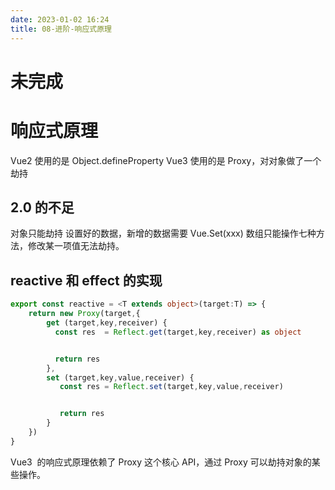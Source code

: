 ```yaml
---
date: 2023-01-02 16:24
title: 08-进阶-响应式原理
---
```


# 未完成


# 响应式原理

Vue2 使用的是 Object.defineProperty Vue3 使用的是 Proxy，对对象做了一个劫持

## 2.0 的不足

对象只能劫持 设置好的数据，新增的数据需要 Vue.Set(xxx) 数组只能操作七种方法，修改某一项值无法劫持。

## reactive 和 effect 的实现

```ts
export const reactive = <T extends object>(target:T) => {
    return new Proxy(target,{
        get (target,key,receiver) {
          const res  = Reflect.get(target,key,receiver) as object


          return res
        },
        set (target,key,value,receiver) {
           const res = Reflect.set(target,key,value,receiver)


           return res
        }
    })
}
```

Vue3  的响应式原理依赖了 Proxy 这个核心 API，通过 Proxy 可以劫持对象的某些操作。